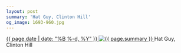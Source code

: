 ```yaml
---
layout: post
summary: 'Hat Guy, Clinton Hill'
og_image: 1693-960.jpg
---
```


<p>
 <time>
  <a href="/1693">
   {{ page.date | date: "%B %-d, %Y" }}
  </a>
 </time>
 <a href="/1693">
  <img alt="{{ page.summary }}" sizes="(min-width: 700px) 50vw, calc(100vw - 2rem)" src="{{ site.assets_url }}/1693-480.jpg" srcset="{{ site.assets_url }}/1693-240.jpg 240w, {{ site.assets_url }}/1693-480.jpg 480w, {{ site.assets_url }}/1693-720.jpg 720w, {{ site.assets_url }}/1693-960.jpg 960w"/>
 </a>
 <span>
  Hat Guy, Clinton Hill
 </span>
</p>
